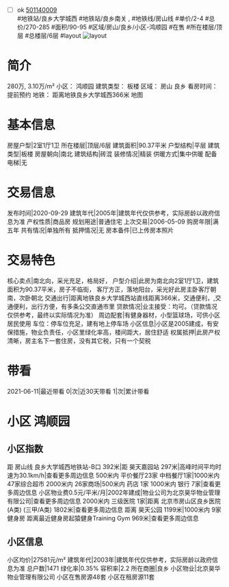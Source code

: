 - [ ] ok [501140009](https://bj.5i5j.com/ershoufang/501140009.html)  
 #地铁站/良乡大学城西 #地铁站/良乡南关 ,  #地铁线/房山线
#单价/2-4 #总价/270-285 #面积/90-95   #区域/房山/良乡/小区-鸿顺园 #在售 #所在楼层/顶层 #总楼层/6层 #layout 
![layout](http://image2a.5i5j.com/bdir/layout/589007.jpg_P5.jpg) 
# 简介 
 280万,  3.10万/m² 
小区： 鸿顺园
建筑类型： 板楼
区域： 房山 良乡
看房时间： 提前预约
地铁： 距离地铁良乡大学城西366米 地图
# 基本信息 
 房屋户型|2室1厅1卫
所在楼层|顶层/6层
建筑面积|90.37平米
户型结构|平层
建筑类型|板楼
房屋朝向|南北
建筑结构|砖混
装修情况|精装
供暖方式|集中供暖
配备电梯|无
# 交易信息 
 发布时间|2020-09-29
建筑年代|2005年|建筑年代仅供参考，实际房龄以政府信息为准
产权性质|商品房
规划用途|普通住宅
上次交易|2006-05-09
购房年限|满五年
共有情况|单独所有
抵押情况|无
房本备件|已上传房本照片
# 交易特色 
 核心卖点|南北向，采光充足，格局好，
户型介绍|此房为南北向2室1厅1卫，建筑面积为90.37平米，房子不临街，
客厅方正，落地阳台，采光好此房主卧客厅朝南，次卧朝北
交通出行|距离地铁良乡大学城西站直线距离366米，交通便利，,交通便利，出行方便，有多条公交直通市里
贷款情况|业主接受：均可。（贷款情况仅供参考，最终以实际情况为准）
周边配套|有健身器材，小型篮球场，可供小区居民使用 车位：停车位充足，建有地上停车场
小区信息|小区是2005建成，有安保措施，物业负责任，小区里绿化率高，楼间距大，居住舒适
权属抵押|此房产权清晰，房主名下一套住房，没有其它税，只有一个契税
# 带看 
 2021-06-11|最近带看	 0|次|近30天带看	 1|次|累计带看
# 小区 鸿顺园
## 小区指数 
 距 房山线 良乡大学城西地铁站-B口 392米|距 昊天嘉园站 297米|高峰时间平均时速为30.1km/h|查看更多周边信息
500米内 平价餐厅23家
中档餐厅1家|1000米内 47家综合超市
2000米内 26家商场|500米内 药店 1家
1000米内 银行 7家|查看更多周边信息
小区物业费0.5元/平米/月|2002年建成|物业公司为北京昊华物业管理有限公司|查看更多周边信息
2000米内 三级医院 1家|距离 北京市房山区良乡医院(A类) (三甲/A类) 1802米|查看更多周边信息
距离 昊天公园 1199米|1000米内 9家 健身房
距离最近健身房起猿健身Training Gym 969米|查看更多周边信息
## 小区信息 
 小区均价|27581元/m²
建筑年代|2003年|建筑年代仅供参考，实际房龄以政府信息为准
总户数|1471
绿化率|0.35%
容积率|2.2
所在商圈|良乡
小区物业|北京昊华物业管理有限公司
小区在售房源48套
小区在租房源11套
